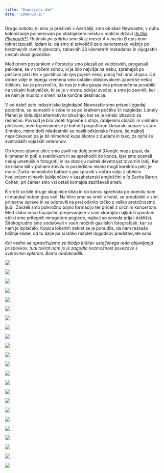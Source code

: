 ```yaml
---
title: "Dvanajsti dan"
date: "2009-08-15"
---
```


Drugo soboto, ki smo jo preživeli v Avstraliji, smo obiskali Newcastle, v duhu kolonizacije poimenovan po obstoječem mestu v matični državi (_[Is this Plymouth?](http://www.youtube.com/watch?v=OOns5Vq1Vmo)_). Rutinski _po zajtrku smo šli iz mesta A v mesto B_ opis bom tokrat izpustil, izdam le, da smo si privoščili zelo panoramsko vožnjo po brezmejnih ravnih planotah, zabavnih 30 kilometrih makadama in vijugastih cestah skozi gozdičke.

Med prvim postankom v Forsterju smo plezali po valobranih, preganjali pelikane, se v vročem soncu, ki je bilo najvišje na nebu, sprehajali po peščeni plaži ter v gostilnici ob njej pojedli nekaj porcij fish and chipsa. Od dobre volje in lepega vremena smo ostalim obiskovalcem zapeli še nekaj štiklcev, kar je povzročilo, da nas je neka gospa vsa presenečena povabila na vokalni festivalček, ki se je v mestu odvijal zvečer, a smo jo zavrnili, ker se nam je mudilo v smeri naše končne destinacije.

V od daleč zelo industrijsko izgledajoč Newcastle smo prispeli zgodaj popoldne, se namestili v sobe in se po kratkem počitku šli razgledat. Lonely Planet je obljubljal alternativno izkušnjo, kar se je kmalu izkazalo za resnično. Povsod je bilo videti trgovine s stripi, rabljenimi oblačili in vinilnimi ploščami, med trgovinami se je bohotil pografitiran klošarski separe s staro žimnico, mimoidoči mladostniki so nosili odklonske frizure, še najbolj nepričakovan pa je bil mimohod kupa škotov z dudami in takoj za njimi še avstralskih vojaških veteranov.

Ob koncu glavne ulice smo zavili na dolg pomol (Google maps [pravi](http://maps.google.com.au/?ie=UTF8&ll=-32.920736,151.796551&spn=0.018913,0.038581&t=h&z=15), da kilometer in pol) s svetilnikom in se sprehodili do konca, kjer smo posneli nekaj umetniških fotografij in na obzorju našteli devetnajst tovornih ladij. Ker še nismo bili v polnem številu in posledično nismo mogli korektno peti, je moral Žarko mimoidoče babice s psi spraviti v dobro voljo z obilnim hvaljenjem njihovih ljubljenčkov v kazahstanski angleščini _a la_ Sacha Baron Cohen, pri čemer smo vsi ostali komajda zadrževali smeh.

K sreči so bile druge skupinice blizu in ob koncu sprehoda po pomolu nam ni manjkal noben glas več. Na hitro smo se vrnili v hotel, se preoblekli v zimi primerne oprave in se odpravili na prej odkrito točko z veliko pretočnostno ljudi. Zavzeli smo polkrožno bojno formacijo ter pričeli z uličnim koncertom. Med slabo urico trajajočim prepevanjem v nam skorajda najljubši spontani obliki smo pritegnili mnogotere poglede, najbolj so seveda prijali dekliški. Širokogrudno smo sodelovali v vseh možnih gasilskih fotografijah, kar se nam je izplačalo. Kopica lokalnih deklet se je ponudila, da nam razkaže bližnje klube, od tu dalje pa si lahko razplet dogodkov predstavljate sami.

_Kot vedno se opravičujemo za blažjo kršitev ustaljenega reda objavljanja prispevkov, tudi tokrat nam jo je zagodla nezmožnost povezave s svetovnim spletom. Bomo nadoknadili._

![](/images/avstralija/dsc_0635.jpg)

![](/images/avstralija/dsc_0643.jpg)

![](/images/avstralija/dsc_0661.jpg)

![](/images/avstralija/dsc_0687.jpg)

![](/images/avstralija/dsc_0689.jpg)

![](/images/avstralija/dsc_0692.jpg)

![](/images/avstralija/dsc_0693.jpg)

![](/images/avstralija/dsc_0702.jpg)

![](/images/avstralija/dsc_0717.jpg)

![](/images/avstralija/dsc_0725.jpg)

![](/images/avstralija/dsc_0727.jpg)

![](/images/avstralija/dsc_0729.jpg)

![](/images/avstralija/dsc_0736.jpg)

![](/images/avstralija/dsc_0785.jpg)

![](/images/avstralija/dsc_0842.jpg)

![](/images/avstralija/dsc_0853.jpg)

![](/images/avstralija/dsc_0854.jpg)

![](/images/avstralija/dsc_0855.jpg)

![](/images/avstralija/dsc_0858.jpg)

![](/images/avstralija/dsc_0868.jpg)

![](/images/avstralija/dsc_0910.jpg)

![](/images/avstralija/dsc_0913.jpg)

![](/images/avstralija/dsc_0918.jpg)
